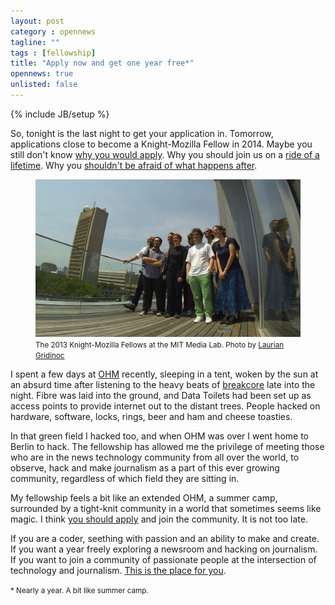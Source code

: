 ```yaml
---
layout: post
category : opennews
tagline: ""
tags : [fellowship]
title: "Apply now and get one year free*"
opennews: true
unlisted: false
---
```

{% include JB/setup %}


So, tonight is the last night to get your application in. Tomorrow, applications close to become a Knight-Mozilla Fellow in 2014. Maybe you still don't know [why you would apply](http://dansinker.com/post/58361079881/opennews-looking-vs-leaping). Why you should join us on a [ride of a lifetime](http://dansinker.com/post/57449914079/opennews-knight-mozilla-fellowships-what-do-you). Why you [shouldn't be afraid of what happens after](http://slifty.com/2013/08/opennews-applicants-be-warned/).

<figure>
	<img alt="The fellowship by Laurian Gridinoc" src="/assets/themes/intheopen/img/thefellows.jpeg" />
	<small>The 2013 Knight-Mozilla Fellows at the MIT Media Lab. Photo by <a href="http://www.flickr.com/people/gridinoc/" target="_blank">Laurian Gridinoc</a></small>
</figure>

<!-- There are 8 fellows this year, and 5 alumni and they have all expressed why their experience is unique, and how the OpenNews fellowship has helped them, changed them and blown their minds. 
 -->
I spent a few days at [OHM](https://ohm2013.org/site/) recently, sleeping in a tent, woken by the sun at an absurd time after listening to the heavy beats of [breakcore](http://www.last.fm/tag/breakcore) late into the night. Fibre was laid into the ground, and Data Toilets had been set up as access points to provide internet out to the distant trees. People hacked on hardware, software, locks, rings, beer and ham and cheese toasties.

In that green field I hacked too, and when OHM was over I went home to Berlin to hack. The fellowship has allowed me the privilege of meeting those who are in the news technology community from all over the world, to observe, hack and make journalism as a part of this ever growing community, regardless of which field they are sitting in.

My fellowship feels a bit like an extended OHM, a summer camp, surrounded by a tight-knit community in a world that sometimes seems like magic. I think [you should apply](http://mozillaopennews.org/fellowships/apply.html) and join the community. It is not too late. 

If you are a coder, seething with passion and an ability to make and create. If you want a year freely exploring a newsroom and hacking on journalism. If you want to join a community of passionate people at the intersection of technology and journalism. [This is the place for you](http://mozillaopennews.org/fellowships/apply.html). 

<p><small>* Nearly a year. A bit like summer camp.</small></p>
